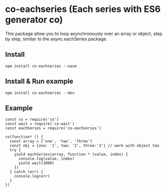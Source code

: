 # co-eachseries (Each series with ES6 generator co)
This package allow you to loop asynchronously over an array or object, step by step, similar to the async.eachSeries package.

## Install
``` npm install co-eachseries --save ```

## Install & Run example
``` npm install co-eachseries --dev ```

## Example
```
const co = require('co')
const wait = require('co-wait')
const eachSeries = require('co-eachseries')

co(function* () {
  const array = ['one', 'two', 'three']
  const obj = {one: '1', two: '2', three:'3'} // work with object too
  try {
    yield eachSeries(array, function * (value, index) {
      console.log(value, index)
      yield wait(1000)
    })
  } catch (err) {
    console.log(err)
  }
})

```
